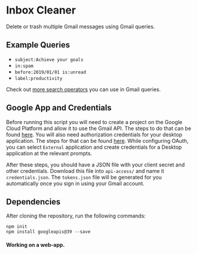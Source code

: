# Inbox Cleaner
Delete or trash multiple Gmail messages using Gmail queries. 


## Example Queries
- `subject:Achieve your goals`
- `in:spam`
- `before:2019/01/01 is:unread`
- `label:productivity`

Check out [more search operators](https://support.google.com/mail/answer/7190?hl=en) you can use in Gmail queries. 


## Google App and Credentials  
Before running this script you will need to create a project on the Google Cloud Platform and allow it to use the Gmail API. The steps to do that can be found [here](https://developers.google.com/workspace/guides/create-project). You will also need authorization credentials for your desktop application. The steps for that can be found [here](https://developers.google.com/workspace/guides/create-credentials). While configuring OAuth, you can select `External` application and create credentials for a Desktop application at the relevant prompts. 

After these steps, you should have a JSON file with your client secret and other credentials. Download this file into `api-access/` and name it `credentials.json`. The `tokens.json` file will be generated for you automatically once you sign in using your Gmail account. 


## Dependencies 
After cloning the repository, run the following commands: 

```
npm init
npm install googleapis@39 --save 
```


#### Working on a web-app.